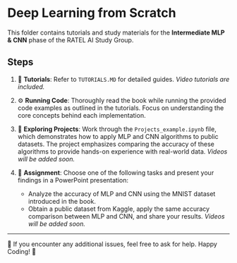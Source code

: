 # Deep Learning from Scratch

This folder contains tutorials and study materials for the **Intermediate MLP & CNN** phase of the RATEL AI Study Group. 

## Steps

1. 📝 **Tutorials**: Refer to `TUTORIALS.MD` for detailed guides. *Video tutorials are included.*
   
2. ⚙️ **Running Code**: Thoroughly read the book while running the provided code examples as outlined in the tutorials. Focus on understanding the core concepts behind each implementation.  

3. 📂 **Exploring Projects**: Work through the `Projects_example.ipynb` file, which demonstrates how to apply MLP and CNN algorithms to public datasets. The project emphasizes comparing the accuracy of these algorithms to provide hands-on experience with real-world data. *Videos will be added soon.*

4. 🎯 **Assignment**: Choose one of the following tasks and present your findings in a PowerPoint presentation:
   - Analyze the accuracy of MLP and CNN using the MNIST dataset introduced in the book.
   - Obtain a public dataset from Kaggle, apply the same accuracy comparison between MLP and CNN, and share your results. *Videos will be added soon.*

---

📌 If you encounter any additional issues, feel free to ask for help. Happy Coding! 🚀
